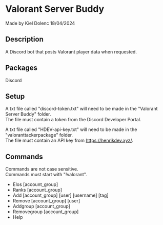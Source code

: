 # Valorant Server Buddy
Made by Kiel Dolenc 18/04/2024

## Description
A Discord bot that posts Valorant player data when requested.

## Packages
Discord

## Setup
A txt file called "discord-token.txt" will need to be made in the "Valorant Server Buddy" folder.\
The file must contain a token from the Discord Developer Portal.

A txt file called "HDEV-api-key.txt" will need to be made in the "valoranttackerpackage" folder.\
The file must contain an API key from https://henrikdev.xyz/.

## Commands
Commands are not case sensitive.\
Commands must start with "!valorant".
- Elos [account_group]
- Ranks [account_group]
- Add [account_group] [user] [username] [tag]
- Remove [account_group] [user]
- Addgroup [account_group]
- Removegroup [account_group]
- Help